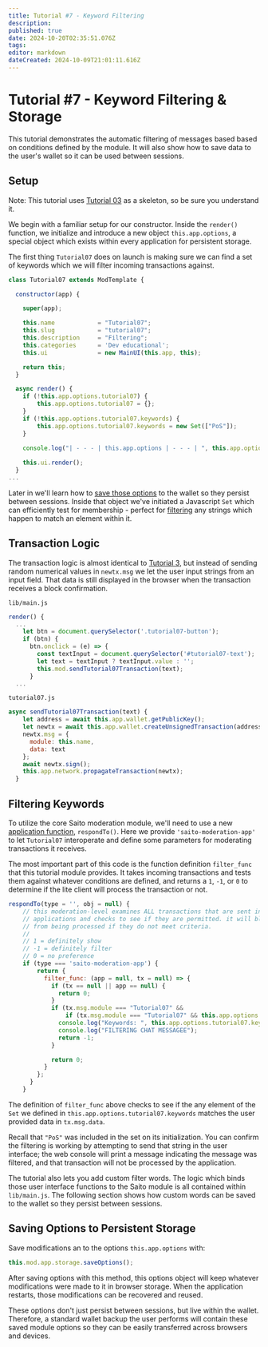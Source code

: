 ```yaml
---
title: Tutorial #7 - Keyword Filtering
description: 
published: true
date: 2024-10-20T02:35:51.076Z
tags: 
editor: markdown
dateCreated: 2024-10-09T21:01:11.616Z
---
```


 # Tutorial #7 - Keyword Filtering & Storage
 
This tutorial demonstrates the automatic filtering of messages based based on conditions defined by the module. It will also show how to save data to the user's wallet so it can be used between sessions.

## Setup

Note: This tutorial uses [Tutorial 03](/tech/tutorials/03) as a skeleton, so be sure you understand it.

We begin with a familiar setup for our constructor. Inside the `render()` function, we initialize and introduce a new object `this.app.options`, a special object which exists within every application for persistent storage.

The first thing `Tutorial07` does on launch is making sure we can find a set of keywords which we will filter incoming transactions against.
 
```js
class Tutorial07 extends ModTemplate {

  constructor(app) {

    super(app);

    this.name            = "Tutorial07";
    this.slug            = "tutorial07";
    this.description     = "Filtering";
    this.categories      = 'Dev educational';
    this.ui              = new MainUI(this.app, this);

    return this;
  }

  async render() {
    if (!this.app.options.tutorial07) {
        this.app.options.tutorial07 = {};
    }
    if (!this.app.options.tutorial07.keywords) {
        this.app.options.tutorial07.keywords = new Set(["PoS"]);
    }
    
    console.log("| - - - | this.app.options | - - - | ", this.app.options);

    this.ui.render();
  }
...
```
Later in we'll learn how to [save those options](#save) to the wallet so they persist between sessions. Inside that object we've initiated a Javascript `Set` which can efficiently test for membership - perfect for [filtering](#filter) any strings which happen to match an element within it.

## Transaction Logic

The transaction logic is almost identical to [Tutorial 3](/tech/tutorials/03), but instead of sending random numerical values in `newtx.msg` we let the user input strings from an input field. That data is still displayed in the browser when the transaction receives a block confirmation.

`lib/main.js`
```js
render() {
  ...
	let btn = document.querySelector('.tutorial07-button');
    if (btn) {
      btn.onclick = (e) => {
        const textInput = document.querySelector('#tutorial07-text');
        let text = textInput ? textInput.value : '';
        this.mod.sendTutorial07Transaction(text);
      }
  ...
```

`tutorial07.js`
```js
async sendTutorial07Transaction(text) {
    let address = await this.app.wallet.getPublicKey();
    let newtx = await this.app.wallet.createUnsignedTransaction(address);
    newtx.msg = {
      module: this.name,
      data: text
    };
    await newtx.sign();
    this.app.network.propagateTransaction(newtx);
  }
```

## <div id="filter">Filtering Keywords</div>

To utilize the core Saito moderation module, we'll need to use a new [application function](https://wiki.saito.io/en/tech/docs/module-api#application-functions), `respondTo()`. Here we provide `'saito-moderation-app'` to let `Tutorial07` interoperate and define some parameters for moderating transactions it receives.

The most important part of this code is the function definition `filter_func` that this tutorial module provides. It takes incoming transactions and tests them against whatever conditions are defined, and returns a `1`, `-1`, or `0` to determine if the lite client will process the transaction or not.
```js
respondTo(type = '', obj = null) {
    // this moderation-level examines ALL transactions that are sent into specific
    // applications and checks to see if they are permitted. it will block applications
    // from being processed if they do not meet criteria.
    //
    // 1 = definitely show
    // -1 = definitely filter
    // 0 = no preference
    if (type === 'saito-moderation-app') {
        return {
          filter_func: (app = null, tx = null) => {
            if (tx == null || app == null) {
              return 0;
            }
            if (tx.msg.module === "Tutorial07" &&
                if (tx.msg.module === "Tutorial07" && this.app.options.tutorial07.keywords.has(tx.msg.data)) {
              console.log("Keywords: ", this.app.options.tutorial07.keywords);
              console.log("FILTERING CHAT MESSAGEE");
              return -1;
            }

            return 0;
          }
        };
      }
    }
```
The definition of `filter_func` above checks to see if the any element of the `Set` we defined in `this.app.options.tutorial07.keywords` matches the user provided data in `tx.msg.data`.

Recall that `"PoS"` was included in the set on its initialization. You can confirm the filtering is working by attempting to send that string in the user interface; the web console will print a message indicating the message was filtered, and that transaction will not be processed by the application.

The tutorial also lets you add custom filter words. The logic which binds those user interface functions to the Saito module is all contained within `lib/main.js`. The following section shows how custom words can be saved to the wallet so they persist between sessions.

## <div id="save">Saving Options to Persistent Storage</div>

Save modifications an to the options `this.app.options` with:

```js
this.mod.app.storage.saveOptions();
```
After saving options with this method, this options object will keep whatever modifications were made to it in browser storage. When the application restarts, those modifications can be recovered and reused.

These options don't just persist between sessions, but live within the wallet. Therefore, a standard wallet backup the user performs will contain these saved module options so they can be easily transferred across browsers and devices.